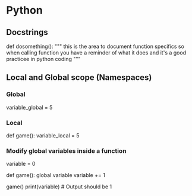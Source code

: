 # Python

## Docstrings
def dosomething():
  """ this is the area to document function specifics so when calling function you have a reminder of what it does and it's a good practicee in python coding """
  
## Local and Global scope (Namespaces)
### Global
variable_global = 5

### Local
def game():
  variable_local = 5

### Modify global variables inside a function

variable = 0

def game():
  global variable
  variable += 1
 
game()
print(variable) # Output should be 1

